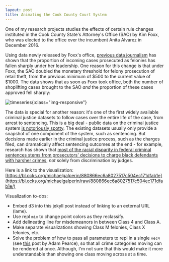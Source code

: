 ```yaml
---
layout: post
title: Animating the Cook County Court System
---
```


One of my research projects studies the effects of certain rule changes instituted in the Cook County State's Attorney's Office (SAO) by Kim Foxx, who was elected to the office over the incumbent Anita Alvarez in December 2016. 

Using data newly released by Foxx's office, [previous data journalism](https://pudding.cool/2019/10/prosecutors/) has shown that the proportion of incoming cases prosecuted as felonies has fallen sharply under her leadership. One reason for this change is that under Foxx, the SAO doubled the monetary threshold for felony prosecution of retail theft, from the previous minimum of $500 to the current value of $1000. The data shows that as soon as Foxx took office, both the number of shoplifting cases brought to the SAO *and* the proportion of these cases approved fell sharply:

![timeseries](https://i.ibb.co/mzSz8xK/shoplifting-ratio.png){:class="img-responsive"}

The data is special for another reason: it's one of the first widely available criminal justice datasets to follow cases over the entire life of the case, from arrest to sentencing. This is a big deal - public data on the criminal justice system [is notoriously spotty](https://www.theatlantic.com/politics/archive/2015/05/what-we-dont-know-about-mass-incarceration/394520/). The existing datasets usually only provide a snapshot of one component of the system, such as sentencing. But decisions made earlier in the criminal justice process, such as the charges filed, can dramatically affect sentencing outcomes at the end - for example, research has shown that [most of the racial disparity in federal criminal sentences stems from prosecutors' decisions to charge black defendants with harsher crimes](https://repository.law.umich.edu/cgi/viewcontent.cgi?article=2413&context=articles), *not* solely from discrimination by judges.

Here is a link to the visualization: [https://bl.ocks.org/michaelgalperin/880866ec6a8027517c504ec171dfab1e](https://bl.ocks.org/michaelgalperin/raw/880866ec6a8027517c504ec171dfab1e/)

<div id='graph'></div>

Visualization to-dos:
- Embed d3 into this jekyll post instead of linking to an external URL (lame).
- Use repl `mix` to change point colors as they reclassify.
- Add delineating line for misdemeanors in between Class 4 and Class A.
- Make separate visualizations showing Class M felonies, Class X felonies, etc.
- Solve the problem of how to pass all parameters to repl in a single `vec4` (see [this](https://bl.ocks.org/1wheel/9b3bcc4ce8266913c0a0ddd4120a41de) post by Adam Pearce), so that all crime categories moving can be rendered at once. Although, I'm not sure that this would make it more understandable than showing one class moving across at a time.
